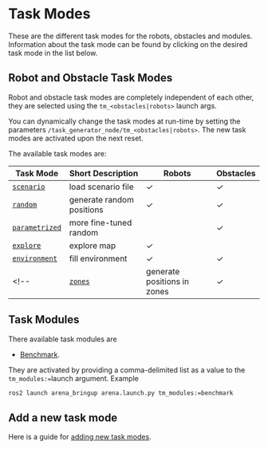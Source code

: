 # Task Modes

These are the different task modes for the robots, obstacles and modules. Information about the task mode can be found by clicking on the desired task mode in the list below.

## Robot and Obstacle Task Modes

Robot and obstacle task modes are completely independent of each other, they are selected using the `tm_<obstacles|robots>` launch args.

You can dynamically change the task modes at run-time by setting the parameters `/task_generator_node/tm_<obstacles|robots>`. The new task modes are activated upon the next reset.

The available task modes are:

| Task Mode | Short Description | Robots | Obstacles |
| --- | --- | --- | --- |
| [`scenario`](scenario.md) | load scenario file | ✓ | ✓ |
| [`random`](random.md) | generate random positions | ✓ | ✓ |
| [`parametrized`](parametrized.md) | more fine-tuned random | | ✓ |
| [`explore`](explore.md) | explore map | ✓ | |
| [`environment`](environment.md) | fill environment | ✓ | ✓ |
<!-- | [`zones`](zones.md) | generate positions in zones | ✓ | ✓ | -->


## Task Modules

There available task modules are

- [Benchmark](benchmark.md).

They are activated by providing a comma-delimited list as a value to the `tm_modules:=`launch argument. Example

```sh
ros2 launch arena_bringup arena.launch.py tm_modules:=benchmark
```

## Add a new task mode

Here is a guide for [adding new task modes](adding_task_modes.md).
